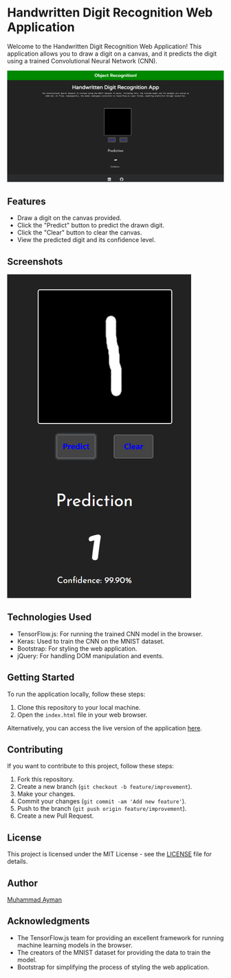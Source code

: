 # Handwritten Digit Recognition Web Application

Welcome to the Handwritten Digit Recognition Web Application! This application allows you to draw a digit on a canvas, and it predicts the digit using a trained Convolutional Neural Network (CNN).

![Web Application Screenshot](screenshots/app.png)

## Features

- Draw a digit on the canvas provided.
- Click the "Predict" button to predict the drawn digit.
- Click the "Clear" button to clear the canvas.
- View the predicted digit and its confidence level.

## Screenshots

![Drawing Digit](Screenshots/pre.png)

## Technologies Used

- TensorFlow.js: For running the trained CNN model in the browser.
- Keras: Used to train the CNN on the MNIST dataset.
- Bootstrap: For styling the web application.
- jQuery: For handling DOM manipulation and events.

## Getting Started

To run the application locally, follow these steps:

1. Clone this repository to your local machine.
2. Open the `index.html` file in your web browser.

Alternatively, you can access the live version of the application [here](#).

## Contributing

If you want to contribute to this project, follow these steps:

1. Fork this repository.
2. Create a new branch (`git checkout -b feature/improvement`).
3. Make your changes.
4. Commit your changes (`git commit -am 'Add new feature'`).
5. Push to the branch (`git push origin feature/improvement`).
6. Create a new Pull Request.

## License

This project is licensed under the MIT License - see the [LICENSE](LICENSE) file for details.

## Author

[Muhammad Ayman](https://github.com/Muhammad-Ayman)

## Acknowledgments

- The TensorFlow.js team for providing an excellent framework for running machine learning models in the browser.
- The creators of the MNIST dataset for providing the data to train the model.
- Bootstrap for simplifying the process of styling the web application.
